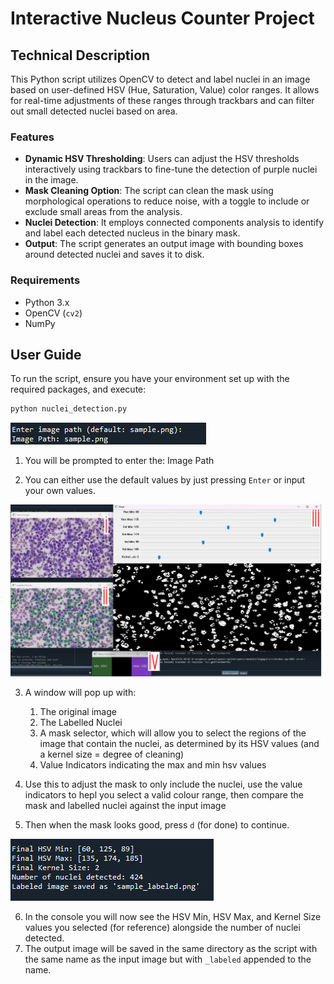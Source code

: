 # Interactive Nucleus Counter Project

## Technical Description

This Python script utilizes OpenCV to detect and label nuclei in an image based on user-defined HSV (Hue, Saturation, Value) color ranges. It allows for real-time adjustments of these ranges through trackbars and can filter out small detected nuclei based on area.

### Features

- **Dynamic HSV Thresholding**: Users can adjust the HSV thresholds interactively using trackbars to fine-tune the detection of purple nuclei in the image.
- **Mask Cleaning Option**: The script can clean the mask using morphological operations to reduce noise, with a toggle to include or exclude small areas from the analysis.
- **Nuclei Detection**: It employs connected components analysis to identify and label each detected nucleus in the binary mask.
- **Output**: The script generates an output image with bounding boxes around detected nuclei and saves it to disk.

### Requirements

- Python 3.x
- OpenCV (`cv2`)
- NumPy

## User Guide

To run the script, ensure you have your environment set up with the required packages, and execute:

```bash
python nuclei_detection.py
```
![InitialInputs](./docs/images/1_initialInputs.png)

1. You will be prompted to enter the: Image Path

2. You can either use the default values by just pressing `Enter` or input your own values.

![MaskSelector](./docs/images/2_MaskSelector.png)

3. A window will pop up with:
   1. The original image
   2. The Labelled Nuclei
   3. A mask selector, which will allow you to select the regions of the image that contain the nuclei, as determined by its HSV values (and a kernel size = degree of cleaning)
   4. Value Indicators indicating the max and min hsv values
   
4. Use this to adjust the mask to only include the nuclei, use the value indicators to hepl you select a valid colour range, then compare the mask and labelled nuclei against the input image
   
5. Then when the mask looks good, press `d` (for done) to continue.
   
![Output](./docs/images/3_Output.png)

6. In the console you will now see the  HSV Min, HSV Max, and Kernel Size values you selected (for reference) alongside the number of nuclei detected.
7. The output image will be saved in the same directory as the script with the same name as the input image but with `_labeled` appended to the name.
